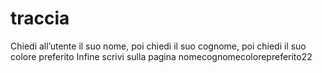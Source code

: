 # traccia


Chiedi all’utente il suo nome,
poi chiedi il suo cognome,
poi chiedi il suo colore preferito
Infine scrivi sulla pagina nomecognomecolorepreferito22